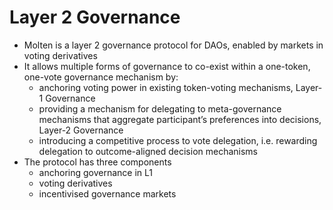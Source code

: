 
# Layer 2 Governance

- Molten is a layer 2 governance protocol for DAOs, enabled by markets in voting derivatives
- It allows multiple forms of governance to co-exist within a one-token, one-vote governance mechanism by:
    - anchoring voting power in existing token-voting mechanisms, Layer-1 Governance
    - providing a mechanism for delegating to meta-governance mechanisms that aggregate participant’s preferences into decisions, Layer-2 Governance
    - introducing a competitive process to vote delegation, i.e. rewarding delegation to outcome-aligned decision mechanisms
- The protocol has three components
    - anchoring governance in L1
    - voting derivatives
    - incentivised governance markets